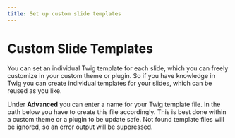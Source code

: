```yaml
---
title: Set up custom slide templates
---
```


# Custom Slide Templates

You can set an individual Twig template for each slide, which you can freely customize in your custom theme or plugin. So if you have knowledge in Twig you can create individual templates for your slides, which can be reused as you like.

Under **Advanced** you can enter a name for your Twig template file. In the path below you have to create this file accordingly. This is best done within a custom theme or a plugin to be update safe. Not found template files will be ignored, so an error output will be suppressed.
